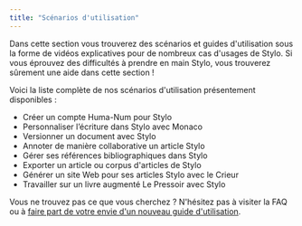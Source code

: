```yaml
---
title: "Scénarios d'utilisation"
---
```


Dans cette section vous trouverez des scénarios et guides d'utilisation sous la forme de vidéos explicatives pour de nombreux cas d'usages de Stylo. Si vous éprouvez des difficultés à prendre en main Stylo, vous trouverez sûrement une aide dans cette section !

Voici la liste complète de nos scénarios d'utilisation présentement disponibles&nbsp;:

- Créer un compte Huma-Num pour Stylo
- Personnaliser l’écriture dans Stylo avec Monaco
- Versionner un document avec Stylo
- Annoter de manière collaborative un article Stylo 
- Gérer ses références bibliographiques dans Stylo
- Exporter un article ou corpus d'articles de Stylo
- Générer un site Web pour ses articles Stylo avec le Crieur
- Travailler sur un livre augmenté Le Pressoir avec Stylo

Vous ne trouvez pas ce que vous cherchez&nbsp;? N'hésitez pas à visiter la FAQ ou à [faire part de votre envie d'un nouveau guide d'utilisation](https://discussions.revue30.org/tags/c/stylo/5/suggestions). 
